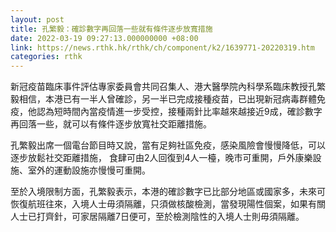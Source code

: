 ```yaml
---
layout: post
title: 孔繁毅：確診數字再回落一些就有條件逐步放寬措施
date: 2022-03-19 09:27:13.000000000 +08:00
link: https://news.rthk.hk/rthk/ch/component/k2/1639771-20220319.htm
categories: rthk
---
```


新冠疫苗臨床事件評估專家委員會共同召集人、港大醫學院內科學系臨床教授孔繁毅相信，本港已有一半人曾確診，另一半已完成接種疫苗，已出現新冠病毒群體免疫，他認為短時間內當疫情進一步受控，接種兩針比率越來越接近9成，確診數字再回落一些，就可以有條件逐步放寬社交距離措施。

孔繁毅出席一個電台節目時又說，當有足夠社區免疫，感染風險會慢慢降低，可以逐步放鬆社交距離措施， 食肆可由2人回復到4人一檯，晚市可重開，戶外康樂設施、室外的運動設施亦慢慢可重開。

至於入境限制方面，孔繁毅表示，本港的確診數字已比部分地區或國家多，未來可恢復航班往來，入境人士毋須隔離，只須做核酸檢測，當發現陽性個案，如果有關人士已打齊針，可家居隔離7日便可，至於檢測陰性的入境人士則毋須隔離。
